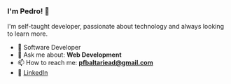 ### I'm Pedro! 👋</h1>

I'm self-taught developer, passionate about technology and always looking to learn more.

- 🚀 Software Developer
- 💬 Ask me about: **Web Development**
- 📫 How to reach me: **pfbaltariead@gmail.com**
- 💼 [LinkedIn](https://www.linkedin.com/in/pedro-felipe-baltar-2a26a31ab/)
